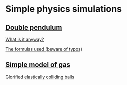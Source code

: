 # Simple physics simulations
## [Double pendulum](https://victordk13.github.io/physics/double_pendulum.html)

[What is it anyway?](https://en.wikipedia.org/wiki/Double_pendulum)

[The formulas used (beware of typos)](http://scienceworld.wolfram.com/physics/DoublePendulum.html)

## [Simple model of gas](https://victordk13.github.io/physics/gas.html)
Glorified [elastically colliding balls](https://en.wikipedia.org/wiki/Elastic_collision)


